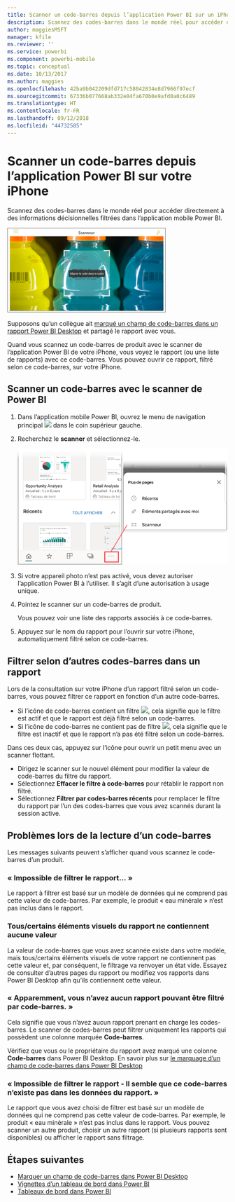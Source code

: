 ```yaml
---
title: Scanner un code-barres depuis l’application Power BI sur un iPhone
description: Scannez des codes-barres dans le monde réel pour accéder directement à des informations décisionnelles filtrées dans l’application mobile Power BI.
author: maggiesMSFT
manager: kfile
ms.reviewer: ''
ms.service: powerbi
ms.component: powerbi-mobile
ms.topic: conceptual
ms.date: 10/13/2017
ms.author: maggies
ms.openlocfilehash: 42ba9b042209dfd717c58042834e8d7966f97ecf
ms.sourcegitcommit: 67336b077668ab332e04fa670b0e9afd0a0c6489
ms.translationtype: HT
ms.contentlocale: fr-FR
ms.lasthandoff: 09/12/2018
ms.locfileid: "44732585"
---
```

# <a name="scan-a-barcode-with-your-iphone-from-the-power-bi-mobile-app"></a>Scanner un code-barres depuis l’application Power BI sur votre iPhone
Scannez des codes-barres dans le monde réel pour accéder directement à des informations décisionnelles filtrées dans l’application mobile Power BI.

![](media/mobile-apps-scan-barcode-iphone/power-bi-barcode-scanner.png)

Supposons qu’un collègue ait [marqué un champ de code-barres dans un rapport Power BI Desktop](../../desktop-mobile-barcodes.md) et partagé le rapport avec vous. 

Quand vous scannez un code-barres de produit avec le scanner de l’application Power BI de votre iPhone, vous voyez le rapport (ou une liste de rapports) avec ce code-barres. Vous pouvez ouvrir ce rapport, filtré selon ce code-barres, sur votre iPhone.

## <a name="scan-a-barcode-with-the-power-bi-scanner"></a>Scanner un code-barres avec le scanner de Power BI
1. Dans l’application mobile Power BI, ouvrez le menu de navigation principal ![](media/mobile-apps-scan-barcode-iphone/pbi_iph_navmenu.png) dans le coin supérieur gauche. 
2. Recherchez le **scanner** et sélectionnez-le. 
   
    ![](media/mobile-apps-scan-barcode-iphone/power-bi-scanner.png)
3. Si votre appareil photo n’est pas activé, vous devez autoriser l’application Power BI à l’utiliser. Il s’agit d’une autorisation à usage unique. 
4. Pointez le scanner sur un code-barres de produit. 
   
    Vous pouvez voir une liste des rapports associés à ce code-barres.
5. Appuyez sur le nom du rapport pour l’ouvrir sur votre iPhone, automatiquement filtré selon ce code-barres.

## <a name="filter-by-other-barcodes-while-in-a-report"></a>Filtrer selon d’autres codes-barres dans un rapport
Lors de la consultation sur votre iPhone d’un rapport filtré selon un code-barres, vous pouvez filtrer ce rapport en fonction d’un autre code-barres.

* Si l’icône de code-barres contient un filtre ![](media/mobile-apps-scan-barcode-iphone/power-bi-barcode-filtered-icon-black.png), cela signifie que le filtre est actif et que le rapport est déjà filtré selon un code-barres. 
* Si l’icône de code-barres ne contient pas de filtre ![](media/mobile-apps-scan-barcode-iphone/power-bi-barcode-unfiltered-icon.png), cela signifie que le filtre est inactif et que le rapport n’a pas été filtré selon un code-barres. 

Dans ces deux cas, appuyez sur l’icône pour ouvrir un petit menu avec un scanner flottant.

* Dirigez le scanner sur le nouvel élément pour modifier la valeur de code-barres du filtre du rapport. 
* Sélectionnez **Effacer le filtre à code-barres** pour rétablir le rapport non filtré.
* Sélectionnez **Filtrer par codes-barres récents** pour remplacer le filtre du rapport par l’un des codes-barres que vous avez scannés durant la session active.

## <a name="issues-with-scanning-a-barcode"></a>Problèmes lors de la lecture d’un code-barres
Les messages suivants peuvent s’afficher quand vous scannez le code-barres d’un produit.

### <a name="couldnt-filter-report"></a>« Impossible de filtrer le rapport... »
Le rapport à filtrer est basé sur un modèle de données qui ne comprend pas cette valeur de code-barres. Par exemple, le produit « eau minérale » n’est pas inclus dans le rapport.  

### <a name="allsome-of-the-visuals-in-the-report-dont-contain-any-value"></a>Tous/certains éléments visuels du rapport ne contiennent aucune valeur
La valeur de code-barres que vous avez scannée existe dans votre modèle, mais tous/certains éléments visuels de votre rapport ne contiennent pas cette valeur et, par conséquent, le filtrage va renvoyer un état vide. Essayez de consulter d’autres pages du rapport ou modifiez vos rapports dans Power BI Desktop afin qu’ils contiennent cette valeur. 

### <a name="looks-like-you-dont-have-any-reports-that-can-be-filtered-by-barcodes"></a>« Apparemment, vous n’avez aucun rapport pouvant être filtré par code-barres. »
Cela signifie que vous n’avez aucun rapport prenant en charge les codes-barres. Le scanner de codes-barres peut filtrer uniquement les rapports qui possèdent une colonne marquée **Code-barres**.  

Vérifiez que vous ou le propriétaire du rapport avez marqué une colonne **Code-barres** dans Power BI Desktop. En savoir plus sur [le marquage d’un champ de code-barres dans Power BI Desktop](../../desktop-mobile-barcodes.md)

### <a name="couldnt-filter-report---looks-like-this-barcode-doesnt-exist-in-the-report-data"></a>« Impossible de filtrer le rapport - Il semble que ce code-barres n’existe pas dans les données du rapport. »
Le rapport que vous avez choisi de filtrer est basé sur un modèle de données qui ne comprend pas cette valeur de code-barres. Par exemple, le produit « eau minérale » n’est pas inclus dans le rapport. Vous pouvez scanner un autre produit, choisir un autre rapport (si plusieurs rapports sont disponibles) ou afficher le rapport sans filtrage. 

## <a name="next-steps"></a>Étapes suivantes
* [Marquer un champ de code-barres dans Power BI Desktop](../../desktop-mobile-barcodes.md)
* [Vignettes d’un tableau de bord dans Power BI](../../service-dashboard-tiles.md)
* [Tableaux de bord dans Power BI](../../service-dashboards.md)

